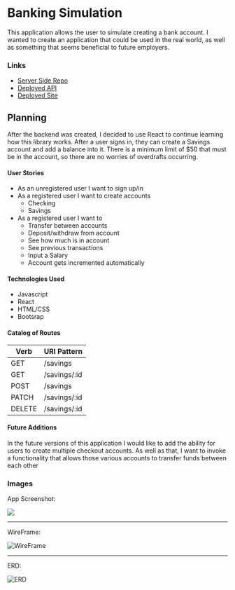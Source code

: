 # Banking Simulation

This application allows the user to simulate creating a bank account. I wanted to create an application that could be used in the real world, as well as something that seems beneficial to future employers.

### Links

*   [Server Side Repo](https://github.com/kkorrapaty/bank-sim-server)
*   [Deployed API](https://bank-sim-server.herokuapp.com)
*   [Deployed Site](https://kkorrapaty.github.io/bank-sim-client/#/)

## Planning

After the backend was created, I decided to use React to continue learning how this library works. After a user signs in, they can create a Savings account and add a balance into it. There is a minimum limit of $50 that must be in the account, so there are no worries of overdrafts occurring.

#### User Stories

*   As an unregistered user I want to sign up/in
*   As a registered user I want to create accounts
    -   Checking
    -   Savings
*   As a registered user I want to
    -   Transfer between accounts
    -   Deposit/withdraw from account
    -   See how much is in account
    -   See previous transactions
    -   Input a Salary
    -   Account gets incremented automatically

#### Technologies Used

*   Javascript
*   React
*   HTML/CSS
*   Bootsrap

#### Catalog of Routes

| Verb | URI Pattern |
|---------|--------|
| GET | /savings |
| GET   | /savings/:id  |
| POST   | /savings |
| PATCH   | /savings/:id  |
| DELETE   | /savings/:id  |


#### Future Additions

In the future versions of this application I would like to add the ability for users to create multiple checkout accounts. As well as that, I want to invoke a functionality that allows those various accounts to transfer funds between each other

### Images
App Screenshot:

![](https://user-images.githubusercontent.com/45579271/89605031-93f17880-d83a-11ea-9aa6-5a1c0ce7f640.png)

------
WireFrame:

![WireFrame](https://media.git.generalassemb.ly/user/28548/files/a799e080-d834-11ea-9a0d-e8cb9431de40)

------
ERD:

![ERD](https://media.git.generalassemb.ly/user/28548/files/ddd64380-d700-11ea-84f9-d04a79000329)
